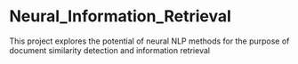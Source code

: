 # Neural_Information_Retrieval
This project explores the potential of neural NLP methods for the purpose of document similarity detection and information retrieval
